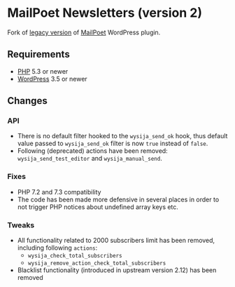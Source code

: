 # MailPoet Newsletters (version 2)

Fork of [legacy version](https://wordpress.org/plugins/wysija-newsletters/) of [MailPoet](http://www.mailpoet.com/) WordPress plugin.

## Requirements

* [PHP](https://www.php.net/) 5.3 or newer
* [WordPress](https://wordpress.org/) 3.5 or newer

## Changes

### API

* There is no default filter hooked to the `wysija_send_ok` hook, thus default value passed to `wysija_send_ok` filter is now `true` instead of `false`.
* Following (deprecated) actions have been removed: `wysija_send_test_editor` and `wysija_manual_send`.

### Fixes

* PHP 7.2 and 7.3 compatibility
* The code has been made more defensive in several places in order to not trigger PHP notices about undefined array keys etc.

### Tweaks

* All functionality related to 2000 subscribers limit has been removed, including following `actions`:
  * `wysija_check_total_subscribers`
  * `wysija_remove_action_check_total_subscribers`
* Blacklist functionality (introduced in upstream version 2.12) has been removed
